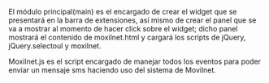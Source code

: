 El módulo principal(main) es el encargado de crear el widget que se presentará en la barra
de extensiones, así mismo de crear el panel que se va a mostrar al momento de 
hacer click sobre el widget; dicho panel mostrará el contenido de moxilnet.html
y cargará los scripts de jQuery, jQuery.selectoul y moxilnet.

Moxilnet.js es el script encargado de manejar todos los eventos para poder
enviar un mensaje sms haciendo uso del sistema de Movilnet.

